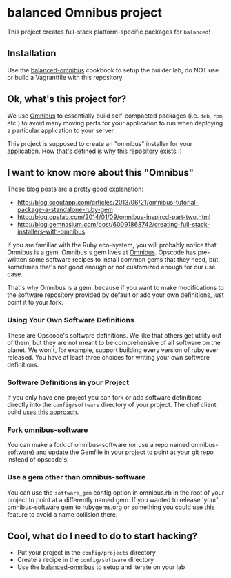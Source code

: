 # balanced Omnibus project

This project creates full-stack platform-specific packages for
`balanced`!

## Installation

Use the [balanced-omnibus](https://github.com/balanced-cookbooks/balanced-omnibus)
cookbook to setup the builder lab, do NOT use or build a Vagrantfile  with this
repository.

## Ok, what's this project for?

We use [Omnibus](https://github.com/opscode/omnibus-ruby) to essentially build
self-compacted packages (i.e. `deb`, `rpm`, etc.) to avoid many moving parts for
your application to run when deploying a particular application to your server.

This project is supposed to create an "omnibus" installer for your application.
How that's defined is why this repository exists :)

## I want to know more about this "Omnibus"

These blog posts are a pretty good explanation:

- http://blog.scoutapp.com/articles/2013/06/21/omnibus-tutorial-package-a-standalone-ruby-gem
- http://blog.opsfab.com/2014/01/09/omnibus-inspircd-part-two.html
- http://blog.gemnasium.com/post/60091868742/creating-full-stack-installers-with-omnibus

If you are familiar with the Ruby eco-system, you will probably notice that Omnibus is a gem.
Omnibus's gem lives at [Omnibus](https://github.com/opscode/omnibus-ruby). Opscode has
pre-written some software recipes to install common gems that they need, but, sometimes
that's not good enough or not customized enough for our use case.

That's why Omnibus is a gem, because if you want to make modifications to the
software repository provided by default or add your own definitions, just point
it to your fork.

### Using Your Own Software Definitions

These are Opscode's software definitions.  We like that others get utility out of them, but they
are not meant to be comprehensive of all software on the planet.  We won't, for example, support building
every version of ruby ever released.  You have at least three choices for writing your own
software definitions.

### Software Definitions in your Project

If you only have one project you can fork or add software definitions directly into the `config/software`
directory of your project.  The chef client build [uses this approach](https://github.com/opscode/omnibus-chef/tree/master/config/software).

### Fork omnibus-software

You can make a fork of omnibus-software (or use a repo named omnibus-software) and update the Gemfile in
your project to point at your git repo instead of opscode's.

### Use a gem other than omnibus-software

You can use the `software_gem` config option in omnibus.rb in the root of your project to point at a differently
named gem.  If you wanted to release 'your' omnibus-software gem to rubygems.org or something you could use this
feature to avoid a name collision there.

## Cool, what do I need to do to start hacking?

- Put your project in the `config/projects` directory
- Create a recipe in the `config/software` directory
- Use the [balanced-omnibus](https://github.com/balanced-cookbooks/balanced-omnibus) to setup and iterate on your lab
